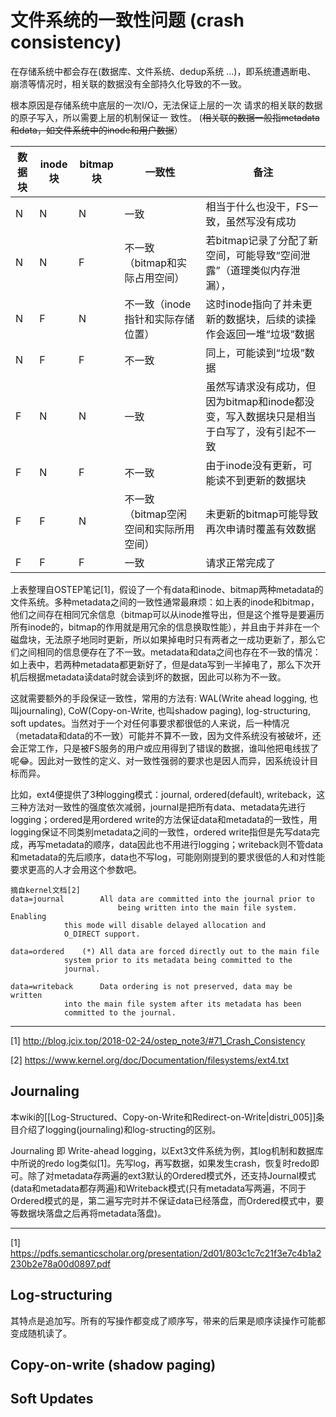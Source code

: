 # 文件系统的一致性问题 (crash consistency)

在存储系统中都会存在(数据库、文件系统、dedup系统 ...)，即系统遭遇断电、
崩溃等情况时，相关联的数据没有全部持久化导致的不一致。

根本原因是存储系统中底层的一次I/O，无法保证上层的一次
请求的相关联的数据的原子写入，所以需要上层的机制保证一
致性。 (~~相关联的数据一般指metadata和data，如文件系统中的inode和用户数据~~） 

| 数据块 | inode块 |bitmap块|一致性|备注|
|--------|--------|-------|----|---|
|N|N|N|一致|相当于什么也没干，FS一致，虽然写没有成功|
|N|N|F|不一致（bitmap和实际占用空间）|若bitmap记录了分配了新空间，可能导致“空间泄露”（道理类似内存泄漏），|
|N|F|N|不一致（inode指针和实际存储位置）|这时inode指向了并未更新的数据块，后续的读操作会返回一堆“垃圾”数据|
|N|F|F|不一致|同上，可能读到“垃圾”数据|
|  F  |    N    |    N |一致|虽然写请求没有成功，但因为bitmap和inode都没变，写入数据块只是相当于白写了，没有引起不一致|
|F|N|F|不一致|由于inode没有更新，可能读不到更新的数据块|
|F|F|N|不一致（bitmap空闲空间和实际所用空间）|未更新的bitmap可能导致再次申请时覆盖有效数据|
|F|F|F|一致|请求正常完成了|

上表整理自OSTEP笔记[1]，假设了一个有data和inode、bitmap两种metadata的文件系统。多种metadata之间的一致性通常最麻烦：如上表的inode和bitmap，他们之间存在相同冗余信息（bitmap可以从inode推导出，但是这个推导是要遍历所有inode的，bitmap的作用就是用冗余的信息换取性能），并且由于并非在一个磁盘块，无法原子地同时更新，所以如果掉电时只有两者之一成功更新了，那么它们之间相同的信息便存在了不一致。metadata和data之间也存在不一致的情况：如上表中，若两种metadata都更新好了，但是data写到一半掉电了，那么下次开机后根据metadata读data时就会读到坏的数据，因此可以称为不一致。

这就需要额外的手段保证一致性，常用的方法有: WAL(Write ahead logging, 也叫journaling), 
CoW(Copy-on-Write, 也叫shadow paging), log-structuring, 
soft updates。当然对于一个对任何事要求都很低的人来说，后一种情况（metadata和data的不一致）可能并不算不一致，因为文件系统没有被破坏，还会正常工作，只是被FS服务的用户或应用得到了错误的数据，谁叫他把电线拔了呢😂。因此对一致性的定义、对一致性强弱的要求也是因人而异，因系统设计目标而异。

比如，ext4便提供了3种logging模式：journal, ordered(default), writeback，这三种方法对一致性的强度依次减弱，journal是把所有data、metadata先进行logging；ordered是用ordered write的方法保证data和metadata的一致性，用logging保证不同类别metadata之间的一致性，ordered write指但是先写data完成，再写metadata的顺序，data因此也不用进行logging；writeback则不管data和metadata的先后顺序，data也不写log，可能刚刚提到的要求很低的人和对性能要求更高的人才会用这个参数吧。

```
摘自kernel文档[2]
data=journal		All data are committed into the journal prior to 
                        being written into the main file system.  Enabling
			this mode will disable delayed allocation and
			O_DIRECT support.

data=ordered	(*)	All data are forced directly out to the main file
			system prior to its metadata being committed to the
			journal.

data=writeback		Data ordering is not preserved, data may be written
			into the main file system after its metadata has been
			committed to the journal.
```



---
[1] http://blog.jcix.top/2018-02-24/ostep_note3/#71_Crash_Consistency

[2] https://www.kernel.org/doc/Documentation/filesystems/ext4.txt

## Journaling

本wiki的[[Log-Structured、Copy-on-Write和Redirect-on-Write|distri_005]]条目介绍了logging(journaling)和log-structing的区别。

Journaling 即 Write-ahead logging，以Ext3文件系统为例，其log机制和数据库中所说的redo log类似[1]。先写log，再写数据，如果发生crash，恢复时redo即可。除了对metadata存两遍的ext3默认的Ordered模式外，还支持Journal模式(data和metadata都存两遍)和Writeback模式(只有metadata写两遍，不同于Ordered模式的是，第二遍写完时并不保证data已经落盘，而Ordered模式中，要等数据块落盘之后再将metadata落盘)。

---
[1] https://pdfs.semanticscholar.org/presentation/2d01/803c1c7c21f3e7c4b1a2230b2e78a00d0897.pdf

## Log-structuring

其特点是追加写。所有的写操作都变成了顺序写，带来的后果是顺序读操作可能都变成随机读了。

## Copy-on-write (shadow paging)

## Soft Updates